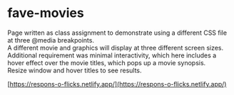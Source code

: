 # fave-movies
Page written as class assignment to demonstrate using a different CSS file at three @media breakpoints.  
A different movie and graphics will display at three different screen sizes.  
Additional requirement was minimal interactivity, which here includes a hover effect over the movie titles, which pops up a movie synopsis.  
Resize window and hover titles to see results.   

[https://respons-o-flicks.netlify.app/](https://respons-o-flicks.netlify.app/)
